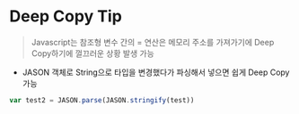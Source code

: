 # Deep Copy Tip
> Javascript는 참조형 변수 간의 = 연산은 메모리 주소를 가져가기에 Deep Copy하기에 껄끄러운 상황 발생 가능
* JASON 객체로 String으로 타입을 변경했다가 파싱해서 넣으면 쉽게 Deep Copy 가능
 
```javascript
var test2 = JASON.parse(JASON.stringify(test))
```
